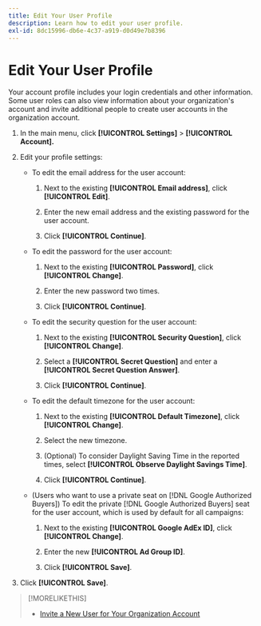 ```yaml
---
title: Edit Your User Profile
description: Learn how to edit your user profile.
exl-id: 8dc15996-db6e-4c37-a919-d0d49e7b8396
---
```

# Edit Your User Profile 

Your account profile includes your login credentials and other information. Some user roles can also view information about your organization's account and invite additional people to create user accounts in the organization account.

1. In the main menu, click **[!UICONTROL Settings]** > **[!UICONTROL Account].**

1. Edit your profile settings:

   * To edit the email address for the user account:

      1. Next to the existing **[!UICONTROL Email address]**, click **[!UICONTROL Edit]**.
      
      1. Enter the new email address and the existing password for the user account.
      1. Click **[!UICONTROL Continue]**.

   * To edit the password for the user account:

      1. Next to the existing **[!UICONTROL Password]**, click **[!UICONTROL Change]**.

      1. Enter the new password two times.

      1. Click **[!UICONTROL Continue]**.

   * To edit the security question for the user account:

      1. Next to the existing **[!UICONTROL Security Question]**, click **[!UICONTROL Change]**.

      1. Select a **[!UICONTROL Secret Question]** and enter a **[!UICONTROL Secret Question Answer]**.

      1. Click **[!UICONTROL Continue]**.

   * To edit the default timezone for the user account:

      1. Next to the existing **[!UICONTROL Default Timezone]**, click **[!UICONTROL Change]**.

      1. Select the new timezone.

      1. (Optional) To consider Daylight Saving Time in the reported times, select **[!UICONTROL Observe Daylight Savings Time]**.

      1. Click **[!UICONTROL Continue]**.

   * (Users who want to use a private seat on [!DNL Google Authorized Buyers]) To edit the private [!DNL Google Authorized Buyers] seat for the user account, which is used by default for all campaigns:

      1. Next to the existing **[!UICONTROL Google AdEx ID]**, click **[!UICONTROL Change]**.

      1. Enter the new **[!UICONTROL Ad Group ID]**.
      
      1. Click **[!UICONTROL Save]**.

1. Click **[!UICONTROL Save]**.

>[!MORELIKETHIS]
>
>* [Invite a New User for Your Organization Account](user-invite.md)

<!-- >* [User Profile and Organization Account Settings](user-and-account-settings.md) -->

